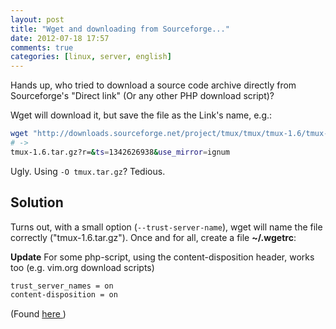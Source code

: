```yaml
---
layout: post
title: "Wget and downloading from Sourceforge..."
date: 2012-07-18 17:57
comments: true
categories: [linux, server, english]
---
```

Hands up, who tried to download a source code archive directly from Sourceforge's "Direct link" (Or any other PHP download script)?

Wget will download it, but save the file as the Link's name, e.g.:

```bash
wget "http://downloads.sourceforge.net/project/tmux/tmux/tmux-1.6/tmux-1.6.tar.gz?r=&ts=1342626938&use_mirror=ignum"
# ->
tmux-1.6.tar.gz?r=&ts=1342626938&use_mirror=ignum
```

Ugly. Using ``-O tmux.tar.gz``? Tedious.


## Solution
Turns out, with a small option (``--trust-server-name``), wget will name the file correctly ("tmux-1.6.tar.gz").
Once and for all, create a file **~/.wgetrc**:

**Update** For some php-script, using the content-disposition header, works too (e.g. vim.org download scripts)

```bash
trust_server_names = on
content-disposition = on
```

(Found [ here ](http://www.system-fuchs.de/2011/12/wget-sourceforge-co/))
